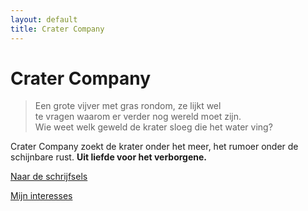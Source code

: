```yaml
---
layout: default
title: Crater Company
---
```


# Crater Company

> Een grote vijver met gras rondom, ze lijkt wel  
> te vragen waarom er verder nog wereld moet zijn.  
> Wie weet welk geweld de krater sloeg die het water ving?  

Crater Company zoekt de krater onder het meer, het rumoer onder de schijnbare rust. **Uit liefde voor het verborgene.**

[Naar de schrijfsels](/blog)

[Mijn interesses](/tags)
